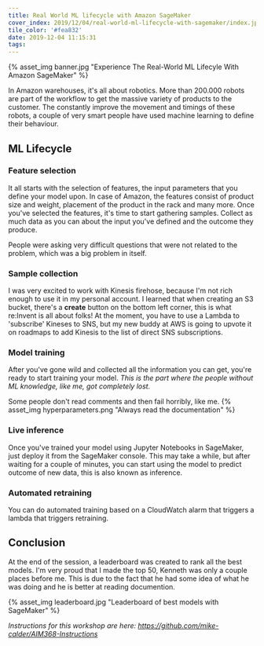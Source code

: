 ```yaml
---
title: Real World ML lifecycle with Amazon SageMaker
cover_index: 2019/12/04/real-world-ml-lifecycle-with-sagemaker/index.jpg
tile_color: '#fea832'
date: 2019-12-04 11:15:31
tags:
---
```

{% asset_img banner.jpg "Experience The Real-World ML Lifecyle With Amazon SageMaker" %}

In Amazon warehouses, it's all about robotics. More than 200.000 robots are part of the workflow to get the massive variety of products to the customer. The constantly improve the movement and timings of these robots, a couple of very smart people have used machine learning to define their behaviour.

## ML Lifecycle
### Feature selection
It all starts with the selection of features, the input parameters that you define your model upon. In case of Amazon, the features consist of product size and weight, placement of the product in the rack and many more. Once you've selected the features, it's time to start gathering samples. Collect as much data as you can about the input you've defined and the outcome they produce.

People were asking very difficult questions that were not related to the problem, which was a big problem in itself.

### Sample collection
I was very excited to work with Kinesis firehose, because I'm not rich enough to use it in my personal account. I learned that when creating an S3 bucket, there's a **create** button on the bottom left corner, this is what re:Invent is all about folks! At the moment, you have to use a Lambda to 'subscribe' Kineses to SNS, but my new buddy at AWS is going to upvote it on roadmaps to add Kinesis to the list of direct SNS subscriptions.

### Model training
After you've gone wild and collected all the information you can get, you're ready to start training your model. *This is the part where the people without ML knowledge, like me, got completely lost.*

Some people don't read comments and then fail horribly, like me.
{% asset_img hyperparameters.png "Always read the documentation" %}

### Live inference
Once you've trained your model using Jupyter Notebooks in SageMaker, just deploy it from the SageMaker console. This may take a while, but after waiting for a couple of minutes, you can start using the model to predict outcome of new data, this is also known as inference.

### Automated retraining
You can do automated training based on a CloudWatch alarm that triggers a lambda that triggers retraining.

## Conclusion
At the end of the session, a leaderboard was created to rank all the best models. I'm very proud that I made the top 50, Kenneth was only a couple places before me. This is due to the fact that he had some idea of what he was doing and he is better at reading documention.

{% asset_img leaderboard.jpg "Leaderboard of best models with SageMaker" %}

*Instructions for this workshop are here: https://github.com/mike-calder/AIM368-Instructions*
